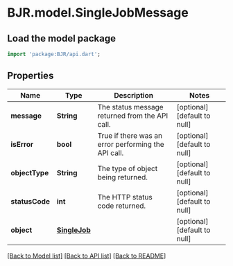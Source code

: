 # BJR.model.SingleJobMessage

## Load the model package
```dart
import 'package:BJR/api.dart';
```

## Properties
Name | Type | Description | Notes
------------ | ------------- | ------------- | -------------
**message** | **String** | The status message returned from the API call. | [optional] [default to null]
**isError** | **bool** | True if there was an error performing the API call. | [optional] [default to null]
**objectType** | **String** | The type of object being returned. | [optional] [default to null]
**statusCode** | **int** | The HTTP status code returned. | [optional] [default to null]
**object** | [**SingleJob**](SingleJob.md) |  | [optional] [default to null]

[[Back to Model list]](../README.md#documentation-for-models) [[Back to API list]](../README.md#documentation-for-api-endpoints) [[Back to README]](../README.md)


